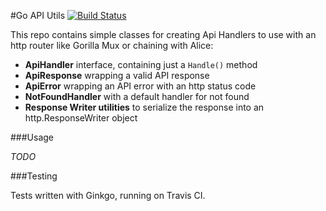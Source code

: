 #Go API Utils [![Build Status](https://travis-ci.org/cfmobile/goapiutils.svg?branch=master)](https://travis-ci.org/cfmobile/goapiutils)

This repo contains simple classes for creating Api Handlers to use with an http router like Gorilla Mux or chaining with Alice:
- **ApiHandler** interface, containing just a `Handle()` method
- **ApiResponse** wrapping a valid API response
- **ApiError** wrapping an API error with an http status code
- **NotFoundHandler** with a default handler for not found
- **Response Writer utilities** to serialize the response into an http.ResponseWriter object

###Usage

*TODO*

###Testing

Tests written with Ginkgo, running on Travis CI.
